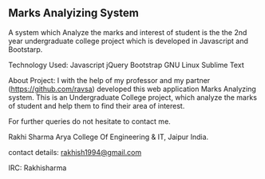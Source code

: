 
Marks Analyizing System
------------------------

A system which Analyze the marks and interest of student is the the 2nd year undergraduate college project 
which is developed in Javascript and Bootstarp. 

Technology Used:
Javascript
jQuery
Bootstrap
GNU Linux
Sublime Text


About Project:
I with the help of my professor and my partner (https://github.com/ravsa) developed this web application Marks Analyzing system. This is an Undergraduate College project, which analyze the marks of student and help them to find their area of interest.

For further queries do not hesitate to contact me.

Rakhi Sharma
Arya College Of Engineering & IT, Jaipur  India.

contact details:
rakhish1994@gmail.com

IRC:
Rakhisharma